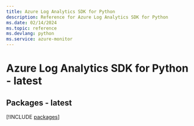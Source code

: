 ```yaml
---
title: Azure Log Analytics SDK for Python
description: Reference for Azure Log Analytics SDK for Python
ms.date: 02/14/2024
ms.topic: reference
ms.devlang: python
ms.service: azure-monitor
---
```

# Azure Log Analytics SDK for Python - latest
## Packages - latest
[!INCLUDE [packages](log-analytics-index.md)]